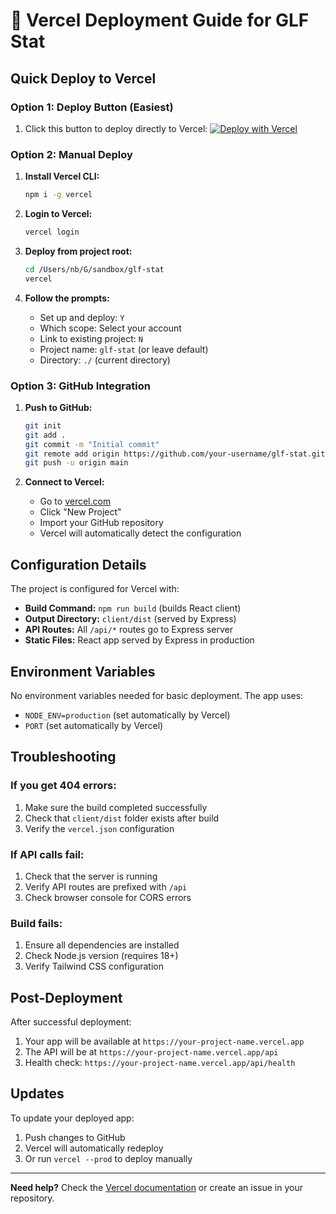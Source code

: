 # 🚀 Vercel Deployment Guide for GLF Stat

## Quick Deploy to Vercel

### Option 1: Deploy Button (Easiest)
1. Click this button to deploy directly to Vercel:
   [![Deploy with Vercel](https://vercel.com/button)](https://vercel.com/new/clone?repository-url=https://github.com/your-username/glf-stat)

### Option 2: Manual Deploy
1. **Install Vercel CLI:**
   ```bash
   npm i -g vercel
   ```

2. **Login to Vercel:**
   ```bash
   vercel login
   ```

3. **Deploy from project root:**
   ```bash
   cd /Users/nb/G/sandbox/glf-stat
   vercel
   ```

4. **Follow the prompts:**
   - Set up and deploy: `Y`
   - Which scope: Select your account
   - Link to existing project: `N`
   - Project name: `glf-stat` (or leave default)
   - Directory: `./` (current directory)

### Option 3: GitHub Integration
1. **Push to GitHub:**
   ```bash
   git init
   git add .
   git commit -m "Initial commit"
   git remote add origin https://github.com/your-username/glf-stat.git
   git push -u origin main
   ```

2. **Connect to Vercel:**
   - Go to [vercel.com](https://vercel.com)
   - Click "New Project"
   - Import your GitHub repository
   - Vercel will automatically detect the configuration

## Configuration Details

The project is configured for Vercel with:

- **Build Command:** `npm run build` (builds React client)
- **Output Directory:** `client/dist` (served by Express)
- **API Routes:** All `/api/*` routes go to Express server
- **Static Files:** React app served by Express in production

## Environment Variables

No environment variables needed for basic deployment. The app uses:
- `NODE_ENV=production` (set automatically by Vercel)
- `PORT` (set automatically by Vercel)

## Troubleshooting

### If you get 404 errors:
1. Make sure the build completed successfully
2. Check that `client/dist` folder exists after build
3. Verify the `vercel.json` configuration

### If API calls fail:
1. Check that the server is running
2. Verify API routes are prefixed with `/api`
3. Check browser console for CORS errors

### Build fails:
1. Ensure all dependencies are installed
2. Check Node.js version (requires 18+)
3. Verify Tailwind CSS configuration

## Post-Deployment

After successful deployment:
1. Your app will be available at `https://your-project-name.vercel.app`
2. The API will be at `https://your-project-name.vercel.app/api`
3. Health check: `https://your-project-name.vercel.app/api/health`

## Updates

To update your deployed app:
1. Push changes to GitHub
2. Vercel will automatically redeploy
3. Or run `vercel --prod` to deploy manually

---

**Need help?** Check the [Vercel documentation](https://vercel.com/docs) or create an issue in your repository.
